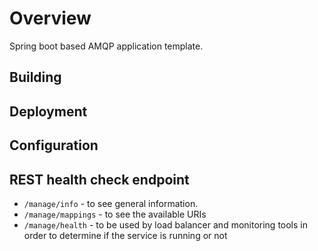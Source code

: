 # Overview
Spring boot based AMQP application template.

Building
-------

Deployment
-------

Configuration
-------

REST health check endpoint
------
* `/manage/info` - to see general information.
* `/manage/mappings` - to see the available URIs
* `/manage/health` - to be used by load balancer and monitoring tools in order to determine if the service is running or not


